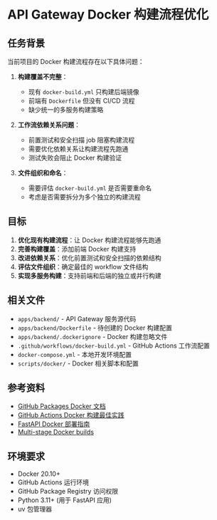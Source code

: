 # API Gateway Docker 构建流程优化

## 任务背景

当前项目的 Docker 构建流程存在以下具体问题：

1. **构建覆盖不完整**：
   - 现有 `docker-build.yml` 只构建后端镜像
   - 前端有 `Dockerfile` 但没有 CI/CD 流程
   - 缺少统一的多服务构建策略

2. **工作流依赖关系问题**：
   - 前置测试和安全扫描 job 阻塞构建流程
   - 需要优化依赖关系让构建流程先跑通
   - 测试失败会阻止 Docker 构建验证

3. **文件组织和命名**：
   - 需要评估 `docker-build.yml` 是否需要重命名
   - 考虑是否需要拆分为多个独立的构建流程

## 目标

1. **优化现有构建流程**：让 Docker 构建流程能够先跑通
2. **完善构建覆盖**：添加前端 Docker 构建支持
3. **改进依赖关系**：优化前置测试和安全扫描的依赖结构
4. **评估文件组织**：确定最佳的 workflow 文件结构
5. **实现多服务构建**：支持前端和后端的独立或并行构建

## 相关文件

- `apps/backend/` - API Gateway 服务源代码
- `apps/backend/Dockerfile` - 待创建的 Docker 构建配置
- `apps/backend/.dockerignore` - Docker 构建忽略文件
- `.github/workflows/docker-build.yml` - GitHub Actions 工作流配置
- `docker-compose.yml` - 本地开发环境配置
- `scripts/docker/` - Docker 相关脚本和配置

## 参考资料

- [GitHub Packages Docker 文档](https://docs.github.com/packages/working-with-a-github-packages-registry/working-with-the-docker-registry)
- [GitHub Actions Docker 构建最佳实践](https://docs.github.com/actions/publishing-packages/publishing-docker-images)
- [FastAPI Docker 部署指南](https://fastapi.tiangolo.com/deployment/docker/)
- [Multi-stage Docker builds](https://docs.docker.com/build/building/multi-stage/)

## 环境要求

- Docker 20.10+
- GitHub Actions 运行环境
- GitHub Package Registry 访问权限
- Python 3.11+ (用于 FastAPI 应用)
- uv 包管理器